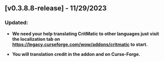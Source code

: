 ## [v0.3.8.8-release] - 11/29/2023

### Updated:

- **We need your help translating CritMatic to other languages just visit the localization tab on https://legacy.curseforge.com/wow/addons/critmatic to start.**

- **You will translation credit in the addon and on Curse-Forge.**



